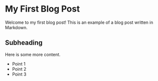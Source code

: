 # My First Blog Post

Welcome to my first blog post! This is an example of a blog post written in Markdown.

## Subheading

Here is some more content.

- Point 1
- Point 2
- Point 3